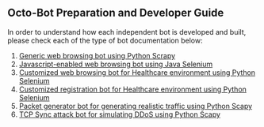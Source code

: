 ## Octo-Bot Preparation and Developer Guide

In order to understand how each independent bot is developed and built,
please check each of the type of bot documentation below:

1. [Generic web browsing bot using Python Scrapy](web-browsing-bot/README.md)
2. [Javascript-enabled web browsing bot using Java Selenium](javascript-web-bot/README.md)
3. [Customized web browsing bot for Healthcare environment using Python Selenium](healthcare-web-bot/README.md)
4. [Customized registration bot for Healthcare environment using Python Selenium](healthcare-web-bot/README.md)
5. [Packet generator bot for generating realistic traffic using Python Scapy](packet-generator-bot/README.md)
6. [TCP Sync attack bot for simulating DDoS using Python Scapy](synflood-attack-bot/README.md)